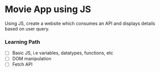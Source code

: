 # Movie App using JS

Using JS, create a website which consumes an API and displays details based on user query.

### Learning Path
- [ ] Basic JS, i.e variables, datatypes, functions, etc
- [ ] DOM manipulation
- [ ] Fetch API
